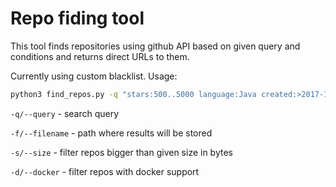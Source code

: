 # Repo fiding tool
This tool finds repositories using github API based on given query and conditions and returns direct URLs to them. 

Currently using custom blacklist.
Usage:
```bash
python3 find_repos.py -q "stars:500..5000 language:Java created:>2017-10-11 sort:updated" -f /tmp/results.txt -s 10000 -d
```

`-q/--query` - search query

`-f/--filename` - path where results will be stored

`-s/--size` - filter repos bigger than given size in bytes

`-d/--docker` - filter repos with docker support